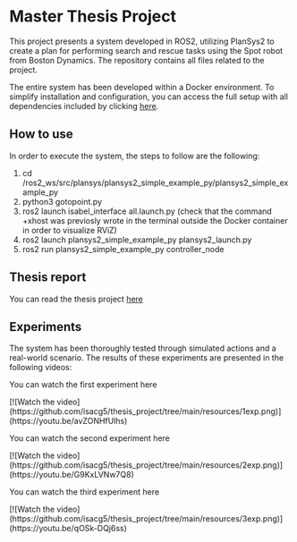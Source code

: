 # Master Thesis Project

This project presents a system developed in ROS2, utilizing PlanSys2 to create a plan for performing search and rescue tasks using the Spot robot from Boston Dynamics. The repository contains all files related to the project.

The entire system has been developed within a Docker environment. To simplify installation and configuration, you can access the full setup with all dependencies included by clicking [here](https://hub.docker.com/repository/docker/isacg5/final_solution/general).

## How to use
In order to execute the system, the steps to follow are the following:
1. cd /ros2_ws/src/plansys/plansys2_simple_example_py/plansys2_simple_example_py
2. python3 gotopoint.py
3. ros2 launch isabel_interface all.launch.py (check that the command +xhost was previosly wrote in the terminal outside the Docker container in order to visualize RViZ)
4. ros2 launch plansys2_simple_example_py plansys2_launch.py 
5. ros2 run plansys2_simple_example_py controller_node 

## Thesis report
You can read the thesis project [here](https://github.com/isacg5/thesis_project/tree/main/thesis)


## Experiments
The system has been thoroughly tested through simulated actions and a real-world scenario. The results of these experiments are presented in the following videos:
<p align="justify">
You can watch the first experiment here
</p>
[![Watch the video](https://github.com/isacg5/thesis_project/tree/main/resources/1exp.png)](https://youtu.be/avZONHfUlhs)

<p align="justify">
You can watch the second experiment here
</p>
[![Watch the video](https://github.com/isacg5/thesis_project/tree/main/resources/2exp.png)](https://youtu.be/G9KxLVNw7Q8)

<p align="justify">
You can watch the third experiment here
</p>
[![Watch the video](https://github.com/isacg5/thesis_project/tree/main/resources/3exp.png)](https://youtu.be/qOSk-DQj6ss)
